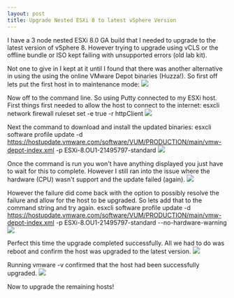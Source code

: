 ```yaml
---
layout: post
title: Upgrade Nested ESXi 8 to latest vSphere Version
---
```

I have a 3 node nested ESXi 8.0 GA build that I needed to upgrade to the latest version of vSphere 8. However trying to upgrade using vCLS or the offline bundle or ISO kept failing with unsupported errors (old lab kit).

Not one to give in I kept at it until I found that there was another alternative in using the using the online VMware Depot binaries (Huzza!).
So first off lets put the first host in to maintenance mode:
<img src="{{ site.baseurl }}/images/upgrade-esxi/maint-mode.png">

Now off to the command line. So using Putty connected to my ESXi host.
First things first needed to allow the host to connect to the internet:
esxcli network firewall ruleset set -e true -r httpClient
<img src="{{ site.baseurl }}/images/upgrade-esxi/enable-http.png">

Next the command to download and install the updated binaries:
esxcli software profile update -d https://hostupdate.vmware.com/software/VUM/PRODUCTION/main/vmw-depot-index.xml -p ESXi-8.OU1-21495797-standard
<img src="{{ site.baseurl }}/images/upgrade-esxi/vmw-depot-cmd.png">

Once the command is run you won't have anything displayed you just have to wait for this to complete. However I still ran into the issue where the hardware (CPU) wasn't support and the update failed (again).
<img src="{{ site.baseurl }}/images/upgrade-esxi/hardware-warning.png">

However the failure did come back with the option to possibly resolve the failure and allow for the host to be upgraded. So lets add that to the command string and try again.
esxcli software profile update -d https://hostupdate.vmware.com/software/VUM/PRODUCTION/main/vmw-depot-index.xml -p ESXi-8.OU1-21495797-standard --no-hardware-warning
<img src="{{ site.baseurl }}/images/upgrade-esxi/vmw-depot-cmd-hardware.png">

Perfect this time the upgrade completed successfully. All we had to do was reboot and confirm the host was upgraded to the latest version.
<img src="{{ site.baseurl }}/images/upgrade-esxi/reboot.png">

Running vmware -v confirmed that the host had been successfully upgraded.
<img src="{{ site.baseurl }}/images/upgrade-esxi/version.png">

Now to upgrade the remaining hosts!
